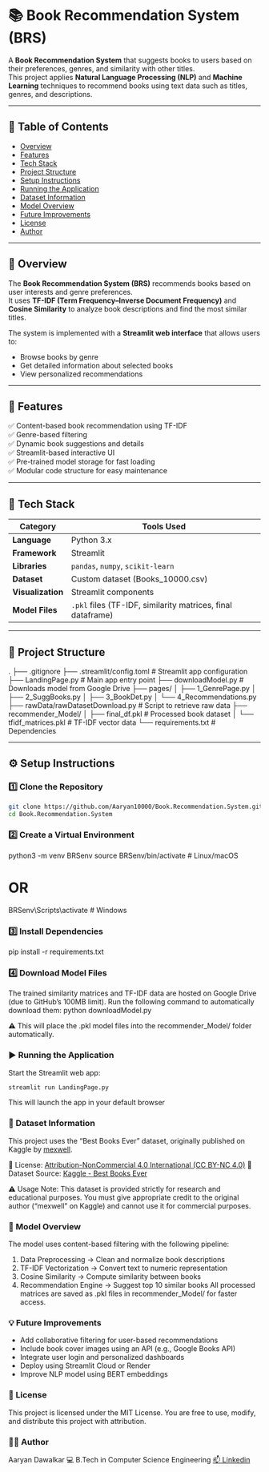 # 📚 Book Recommendation System (BRS)

A **Book Recommendation System** that suggests books to users based on their preferences, genres, and similarity with other titles.  
This project applies **Natural Language Processing (NLP)** and **Machine Learning** techniques to recommend books using text data such as titles, genres, and descriptions.

---

## 📖 Table of Contents

- [Overview](#-overview)
- [Features](#-features)
- [Tech Stack](#-tech-stack)
- [Project Structure](#-project-structure)
- [Setup Instructions](#-setup-instructions)
- [Running the Application](#-running-the-application)
- [Dataset Information](#dataset-information)
- [Model Overview](#-model-overview)
- [Future Improvements](#-future-improvements)
- [License](#-license)
- [Author](#-author)

---

## 🧠 Overview

The **Book Recommendation System (BRS)** recommends books based on user interests and genre preferences.  
It uses **TF-IDF (Term Frequency–Inverse Document Frequency)** and **Cosine Similarity** to analyze book descriptions and find the most similar titles.

The system is implemented with a **Streamlit web interface** that allows users to:

- Browse books by genre
- Get detailed information about selected books
- View personalized recommendations

---

## 🚀 Features

✅ Content-based book recommendation using TF-IDF  
✅ Genre-based filtering  
✅ Dynamic book suggestions and details  
✅ Streamlit-based interactive UI  
✅ Pre-trained model storage for fast loading  
✅ Modular code structure for easy maintenance

---

## 🧰 Tech Stack

| Category          | Tools Used                                                  |
| ----------------- | ----------------------------------------------------------- |
| **Language**      | Python 3.x                                                  |
| **Framework**     | Streamlit                                                   |
| **Libraries**     | `pandas`, `numpy`, `scikit-learn`                           |
| **Dataset**       | Custom dataset (Books_10000.csv)                            |
| **Visualization** | Streamlit components                                        |
| **Model Files**   | `.pkl` files (TF-IDF, similarity matrices, final dataframe) |

---

## 📁 Project Structure

.
├── .gitignore
├── .streamlit/config.toml # Streamlit app configuration
├── LandingPage.py # Main app entry point
├── downloadModel.py # Downloads model from Google Drive
├── pages/
│ ├── 1_GenrePage.py
│ ├── 2_SuggBooks.py
│ ├── 3_BookDet.py
│ └── 4_Recommendations.py
├── rawData/rawDatasetDownload.py # Script to retrieve raw data
├── recommender_Model/
│ ├── final_df.pkl # Processed book dataset
│ └── tfidf_matrices.pkl # TF-IDF vector data
└── requirements.txt # Dependencies

---

## ⚙️ Setup Instructions

### 1️⃣ Clone the Repository

```bash
git clone https://github.com/Aaryan10000/Book.Recommendation.System.git
cd Book.Recommendation.System
```

### 2️⃣ Create a Virtual Environment

python3 -m venv BRSenv
source BRSenv/bin/activate # Linux/macOS

# OR

BRSenv\Scripts\activate # Windows

### 3️⃣ Install Dependencies

pip install -r requirements.txt

### 4️⃣ Download Model Files

The trained similarity matrices and TF-IDF data are hosted on Google Drive (due to GitHub’s 100MB limit).
Run the following command to automatically download them:
python downloadModel.py

⚠️ This will place the .pkl model files into the recommender_Model/ folder automatically.

### ▶️ Running the Application

Start the Streamlit web app:

```bash
streamlit run LandingPage.py
```

This will launch the app in your default browser

### 🧾 Dataset Information

This project uses the “Best Books Ever” dataset, originally published on Kaggle by [mexwell](https://www.kaggle.com/mexwell).

📘 License: [Attribution-NonCommercial 4.0 International (CC BY-NC 4.0)](https://creativecommons.org/licenses/by-nc/4.0/)
📂 Dataset Source: [Kaggle - Best Books Ever](https://www.kaggle.com/datasets/mexwell/best-books-ever)

⚠️ Usage Note:
This dataset is provided strictly for research and educational purposes.
You must give appropriate credit to the original author (“mexwell” on Kaggle) and cannot use it for commercial purposes.

### 🧩 Model Overview

The model uses content-based filtering with the following pipeline:

1. Data Preprocessing → Clean and normalize book descriptions
2. TF-IDF Vectorization → Convert text to numeric representation
3. Cosine Similarity → Compute similarity between books
4. Recommendation Engine → Suggest top 10 similar books
   All processed matrices are saved as .pkl files in recommender_Model/ for faster access.

### 💡 Future Improvements

- Add collaborative filtering for user-based recommendations
- Include book cover images using an API (e.g., Google Books API)
- Integrate user login and personalized dashboards
- Deploy using Streamlit Cloud or Render
- Improve NLP model using BERT embeddings

### 🪪 License

This project is licensed under the MIT License.
You are free to use, modify, and distribute this project with attribution.

### 👨‍💻 Author

Aaryan Dawalkar
💻 B.Tech in Computer Science Engineering
[📫 Linkedin](https://www.linkedin.com/in/aaryandawalkar/)
